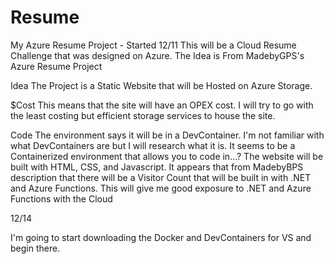 # Resume
My Azure Resume Project - Started 12/11
This will be a Cloud Resume Challenge that was designed on Azure. 
The Idea is From MadebyGPS's Azure Resume Project

Idea
The Project is a Static Website that will be Hosted on Azure Storage.

$Cost
This means that the site will have an OPEX cost. I will try to go with the least costing but
efficient storage services to house the site.

Code
The environment says it will be in a DevContainer. I'm not familiar with what DevContainers are but I will 
research what it is. It seems to be a Containerized environment that allows you to code in...?
The website will be built with HTML, CSS, and Javascript.
It appears that from MadebyBPS description that there will be a Visitor Count that will be 
built in with .NET and Azure Functions. This will give me good exposure to .NET and Azure Functions 
with the Cloud

12/14

I'm going to start downloading the Docker and DevContainers for VS and begin there. 
